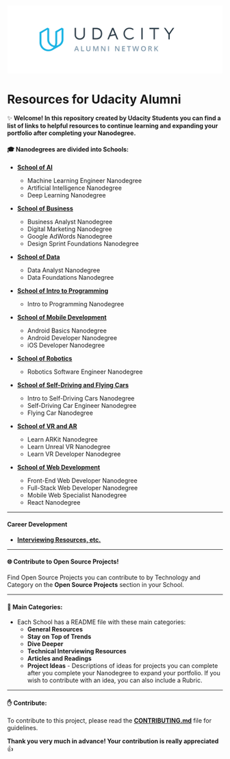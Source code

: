 ![Udacity Alumni Logo](img/alumni-logo.png)


# Resources for Udacity Alumni

✨ **Welcome!  In this repository created by Udacity Students you can find a list of links to helpful resources to continue learning and expanding your portfolio after completing your Nanodegree.**

#### 🎓 Nanodegrees are divided into Schools:

- [**School of AI**](School%20of%20AI)
    - Machine Learning Engineer Nanodegree
    - Artificial Intelligence Nanodegree
    - Deep Learning Nanodegree

- [**School of Business**](School%20of%20Business)
    - Business Analyst Nanodegree
    - Digital Marketing Nanodegree
    - Google AdWords Nanodegree
    - Design Sprint Foundations Nanodegree

- [**School of Data**](School%20of%20Data)
    - Data Analyst Nanodegree
    - Data Foundations Nanodegree

- [**School of Intro to Programming**](School%20of%20Intro%20to%20Programming)
    - Intro to Programming Nanodegree

- [**School of Mobile Development**](School%20of%20Mobile%20Development)
    - Android Basics Nanodegree
    - Android Developer Nanodegree
    - iOS Developer Nanodegree

- [**School of Robotics**](School%20of%20Robotics)
    - Robotics Software Engineer Nanodegree

- [**School of Self-Driving and Flying Cars**](School%20of%20Self-Driving%20and%20Flying%20Cars)
    - Intro to Self-Driving Cars Nanodegree
    - Self-Driving Car Engineer Nanodegree
    - Flying Car Nanodegree

- [**School of VR and AR**](School%20of%20VR%20and%20AR)
    - Learn ARKit Nanodegree
    - Learn Unreal VR Nanodegree
    - Learn VR Developer Nanodegree

- [**School of Web Development**](School%20of%20Web%20Development)
    - Front-End Web Developer Nanodegree
    - Full-Stack Web Developer Nanodegree
    - Mobile Web Specialist Nanodegree
    - React Nanodegree

---

#### Career Development

- [**Interviewing Resources, etc.**](Career%20Development)

---

#### 🌐 Contribute to Open Source Projects! 

Find Open Source Projects you can contribute to by Technology and Category on the **Open Source Projects** section in your School.


----

#### 📃 Main Categories:

- Each School has a README file with these main categories:
     - **General Resources**
     - **Stay on Top of Trends**
     - **Dive Deeper**
     - **Technical Interviewing Resources**
     - **Articles and Readings**
     - **Project Ideas** - Descriptions of ideas for projects you can complete after you complete your Nanodegree to expand your portfolio. If you wish to contribute with an idea, you can also include a Rubric.


---

#### ✋ Contribute:

To contribute to this project, please read the [**CONTRIBUTING.md**](CONTRIBUTING.md) file for guidelines. 

**Thank you very much in advance! Your contribution is really appreciated** 👍
